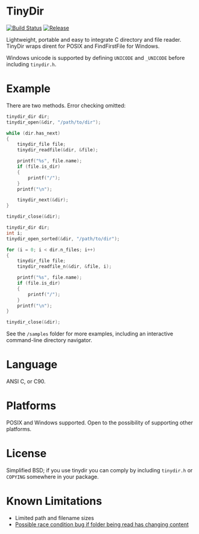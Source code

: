 TinyDir
=======
[![Build Status](https://travis-ci.org/cxong/tinydir.svg?branch=master)](https://travis-ci.org/cxong/tinydir)
[![Release](http://img.shields.io/github/release/cxong/tinydir.svg)](https://github.com/cxong/tinydir/releases/latest)

Lightweight, portable and easy to integrate C directory and file reader. TinyDir wraps dirent for POSIX and FindFirstFile for Windows.

Windows unicode is supported by defining `UNICODE` and `_UNICODE` before including `tinydir.h`.

Example
=======

There are two methods. Error checking omitted:

```C
tinydir_dir dir;
tinydir_open(&dir, "/path/to/dir");

while (dir.has_next)
{
	tinydir_file file;
	tinydir_readfile(&dir, &file);

	printf("%s", file.name);
	if (file.is_dir)
	{
		printf("/");
	}
	printf("\n");

	tinydir_next(&dir);
}

tinydir_close(&dir);
```

```C
tinydir_dir dir;
int i;
tinydir_open_sorted(&dir, "/path/to/dir");

for (i = 0; i < dir.n_files; i++)
{
	tinydir_file file;
	tinydir_readfile_n(&dir, &file, i);

	printf("%s", file.name);
	if (file.is_dir)
	{
		printf("/");
	}
	printf("\n");
}

tinydir_close(&dir);
```

See the `/samples` folder for more examples, including an interactive command-line directory navigator.

Language
========

ANSI C, or C90.

Platforms
=========

POSIX and Windows supported. Open to the possibility of supporting other platforms.

License
=======

Simplified BSD; if you use tinydir you can comply by including `tinydir.h` or `COPYING` somewhere in your package.

Known Limitations
=================

- Limited path and filename sizes
- [Possible race condition bug if folder being read has changing content](https://github.com/cxong/tinydir/issues/13)

